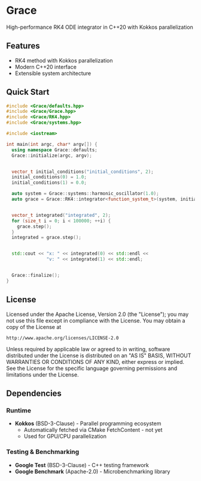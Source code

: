 # Grace
High-performance RK4 ODE integrator in C++20 with Kokkos parallelization

## Features
- RK4 method with Kokkos parallelization
- Modern C++20 interface
- Extensible system architecture

## Quick Start
```cpp
#include <Grace/defaults.hpp>
#include <Grace/Grace.hpp>
#include <Grace/RK4.hpp>
#include <Grace/systems.hpp>

#include <iostream>

int main(int argc, char* argv[]) {
  using namespace Grace::defaults;
  Grace::initialize(argc, argv);


  vector_t initial_conditions("initial_conditions", 2);
  initial_conditions(0) = 1.0;
  initial_conditions(1) = 0.0;

  auto system = Grace::systems::harmonic_oscillator(1.0);
  auto grace = Grace::RK4::integrator<function_system_t>(system, initial_conditions).dt(0.0001);


  vector_t integrated("integrated", 2);
  for (size_t i = 0; i < 100000; ++i) {
    grace.step();
  }
  integrated = grace.step();


  std::cout << "x: " << integrated(0) << std::endl <<
               "v: " << integrated(1) << std::endl;


  Grace::finalize();
}
```




## License

Licensed under the Apache License, Version 2.0 (the "License");
you may not use this file except in compliance with the License.
You may obtain a copy of the License at

    http://www.apache.org/licenses/LICENSE-2.0

Unless required by applicable law or agreed to in writing, software
distributed under the License is distributed on an "AS IS" BASIS,
WITHOUT WARRANTIES OR CONDITIONS OF ANY KIND, either express or implied.
See the License for the specific language governing permissions and
limitations under the License.




## Dependencies

### Runtime
- **Kokkos** (BSD-3-Clause) - Parallel programming ecosystem
  - Automatically fetched via CMake FetchContent - not yet
  - Used for GPU/CPU parallelization

### Testing & Benchmarking
- **Google Test** (BSD-3-Clause) - C++ testing framework
- **Google Benchmark** (Apache-2.0) - Microbenchmarking library
